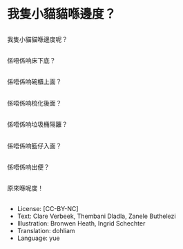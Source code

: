# 我隻小貓貓喺邊度？

##
我隻小貓貓喺邊度呢？

##
係唔係响床下底？

##
係唔係响碗櫃上面？

##
係唔係响梳化後面？

##
係唔係响垃圾桶隔籬？

##
係唔係响籃仔入面？

##
係唔係响出便？

##
原來喺呢度！

##
* License: [CC-BY-NC]
* Text: Clare Verbeek, Thembani Dladla, Zanele Buthelezi
* Illustration: Bronwen Heath, Ingrid Schechter
* Translation: dohliam
* Language: yue
